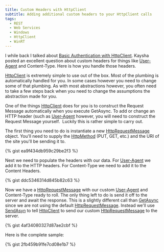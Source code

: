 ```yaml
---
title: Custom Headers with HttpClient
subtitle: Adding additional custom headers to your HttpClient calls
tags:
  - REST
  - Web Services
  - Windows
  - HttpClient
  - WinRT
---
```

I while back I talked about [Basic Authentication with HttpClient][basic-http-authentication-in-winrt]. Kaysha posted an excellent question about custom headers for things like [User-Agent][] and Content-Type. Here is how you handle those headers.

[HttpClient][] is extremely simple to use out of the box. Most of the plumbing is automatically handled for you. In some cases however you need to change some of that plumbing. As with most abstractions however, you often need to take a few steps back when you need to change the assumptions the abstraction made for you.

One of the things [HttpClient][] does for you is to construct the Request Message automatically when you execute GetAsync. To add or change an HTTP header (such as [User-Agent] however, you will need to construct the Request Message yourself.  Luckily this is rather simple to carry out.

The first thing you need to do is instantiate a new [HttpRequestMessage][] object. You'll need to supply the [HttpMethod][] (PUT, GET, etc.) and the URI of the site you'll be sending it to.

{% gist ea9f434db959c29be2f3  %}

Next we need to populate the headers with our data. For [User-Agent][] we add it to the HTTP headers. For Content-Type we need to add it to the Content Headers.

{% gist ddc5346314d845b82c63  %}

Now we have a [HttpRequestMessage][] with our custom [User-Agent][] and Content-Type ready to roll. The only thing left to do is send it off to the server and await the response. This is a slightly different call than [GetAsync][] since we are not using the default [HttpRequestMessage][]. Instead we'll use [SendAsyn][] to tell [HttpClient][] to send our custom [HttpRequestMessage][] to the server.

{% gist 4af34080327d87ae2cbf  %}

Here is the complete sample:

{% gist 2fb459b91fe7cd08e1b7  %}

[basic-http-authentication-in-winrt]: //massivescale.com/basic-http-authentication-in-winrt
[User-Agent]:         http://en.wikipedia.org/wiki/User_agent

[HttpRequestMessage]: https://msdn.microsoft.com/library/system.net.http.httprequestmessage.aspx
[HttpClient]:         https://msdn.microsoft.com/library/system.net.http.httpclient.aspx
[HttpMethod]:         https://msdn.microsoft.com/library/system.net.http.httpmethod.aspx
[GetAsync]:           https://msdn.microsoft.com/library/hh158944.aspx
[SendAsyn]:           https://msdn.microsoft.com/library/system.net.http.httpclient.sendasync.aspx